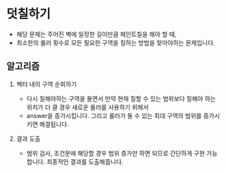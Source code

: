 # 덧칠하기
   - 해당 문제는 주어진 벽에 일정한 길이만큼 페인트칠을 해야 할 때, 
   - 최소한의 롤러 횟수로 모든 필요한 구역을 칠하는 방법을 찾아야하는 문제입니다.

## 알고리즘

1. 벡터 내의 구역 순회하기
   - 다시 칠해야하는 구역을 돌면서 만약 현재 칠할 수 있는 범위보다 칠해야 하는 위치가 더 클 경우 새로운 롤러를 사용하기 위해서
   - answer을 증가시킵니다. 그리고 롤러가 돌 수 있는 최대 구역의 범위를 증가시키면 해결됩니다.


2. 결과 도출
   - 범위 검사, 조건문에 해당할 경우 범위 증가만 하면 되므로 간단하게 구현 가능합니다. 최종적인 결과를 도출해줍니다.

